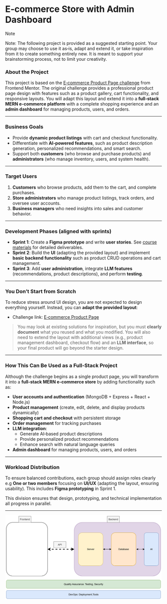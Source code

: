# E‑commerce Store with Admin Dashboard


> [!NOTE]  
> Note: The following project is provided as a suggested starting point. Your group may choose to use it as‑is, adapt and extend it, or take inspiration from it to create something entirely new. It is meant to support your brainstorming process, not to limit your creativity.

### About the Project

This project is based on the [E‑commerce Product Page challenge](https://www.frontendmentor.io/challenges/ecommerce-product-page-UPsZ9MJp6) from Frontend Mentor. The original challenge provides a professional product page design with features such as a product gallery, cart functionality, and responsive layouts. You will adapt this layout and extend it into a **full‑stack MERN e‑commerce platform** with a complete shopping experience and an **admin dashboard** for managing products, users, and orders.

---

### Business Goals

- Provide **dynamic product listings** with cart and checkout functionality.  
- Differentiate with **AI‑powered features**, such as product description generation, personalized recommendations, and smart search.  
- Support both **customers** (who browse and purchase products) and **administrators** (who manage inventory, users, and system health).  

---

### Target Users

1. **Customers** who browse products, add them to the cart, and complete purchases.  
2. **Store administrators** who manage product listings, track orders, and oversee user accounts.  
3. **Business managers** who need insights into sales and customer behavior.  

---

### Development Phases (aligned with sprints)

- **Sprint 1**: Create a **Figma prototype** and write **user stories**. See [course materials](https://github.com/tx00-web-en/Project/blob/main/material/sprint1.md) for detailed deliverables.
- **Sprint 2**: Build the **UI** (adapting the provided layout) and implement **basic backend functionality** such as product CRUD operations and cart management.  
- **Sprint 3**: Add **user administration**, integrate **LLM features** (recommendations, product descriptions), and perform **testing**.  

---

### You Don’t Start from Scratch

To reduce stress around UI design, you are not expected to design everything yourself. Instead, you can **adapt the provided layout**:

- Challenge link: [E‑commerce Product Page](https://www.frontendmentor.io/challenges/ecommerce-product-page-UPsZ9MJp6)  

> You may look at existing solutions for inspiration, but you must **clearly document** what you reused and what you modified. You will also need to extend the layout with additional views (e.g., product management dashboard, checkout flow) and an **LLM interface**, so your final product will go beyond the starter design.

---

### How This Can Be Used as a Full‑Stack Project

Although the challenge begins as a single product page, you will transform it into a **full‑stack MERN e‑commerce store** by adding functionality such as:

- **User accounts and authentication** (MongoDB + Express + React + Node.js)  
- **Product management** (create, edit, delete, and display products dynamically)  
- **Shopping cart and checkout** with persistent storage  
- **Order management** for tracking purchases  
- **LLM integration**:  
  - Generate AI‑based product descriptions  
  - Provide personalized product recommendations  
  - Enhance search with natural language queries  
- **Admin dashboard** for managing products, users, and orders  

---

### Workload Distribution

To ensure balanced contributions, each group should assign roles clearly e.g **One or two members** focusing on **UI/UX** (adapting the layout, ensuring usability). This includes **Figma prototyping** in Sprint 1.  

This division ensures that design, prototyping, and technical implementation all progress in parallel.

---

![](./fullsatck-new.png)